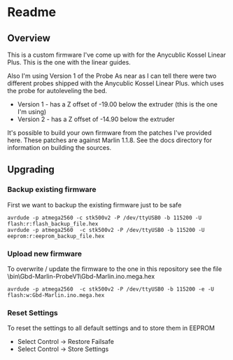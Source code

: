 # Readme

## Overview

This is a custom firmware I've come up with for the Anycublic Kossel Linear Plus.
This is the one with the linear guides.

Also I'm using Version 1 of the Probe
As near as I can tell there were two different probes shipped with the Anycublic Kossel Linear Plus.
which uses the probe for autoleveling the bed.

  * Version 1 - has a Z offset of -19.00 below the extruder (this is the one I'm using)
  * Version 2 - has a Z offset of -14.90 below the extruder

It's possible to build your own firmware from the patches I've provided here.
These patches are against Marlin 1.1.8. See the docs directory for information on building the sources.


## Upgrading

### Backup existing firmware

First we want to backup the existing firmware just to be safe
```
avrdude -p atmega2560 -c stk500v2 -P /dev/ttyUSB0 -b 115200 -U flash:r:flash_backup_file.hex
avrdude -p atmega2560  -c stk500v2 -P /dev/ttyUSB0 -b 115200 -U eeprom:r:eeprom_backup_file.hex
```

### Upload new firmware

To overwrite / update the firmware to the one in this repository
see the file \bin\Gbd-Marlin-ProbeV1\Gbd-Marlin.ino.mega.hex
```
avrdude -p atmega2560  -c stk500v2 -P /dev/ttyUSB0 -b 115200 -e -U flash:w:Gbd-Marlin.ino.mega.hex
```

### Reset Settings

To reset the settings to all default settings
and to store them in EEPROM

  * Select Control -> Restore Failsafe
  * Select Control -> Store Settings

